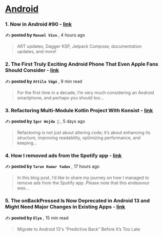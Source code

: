 
<h1><a href=https://medium.com/tag/android/recommended target="_blank" rel="noopener noreferrer">Android</a></h1>
<h3>1. Now in Android #90 - <a href=https://medium.com/androiddevelopers/now-in-android-90-a852c6753fda?source=tag_recommended_feed---------0-84----------android----------ed6f6445_20f3_47ba_87a2_88dbac81be51------- target="_blank" rel="noopener noreferrer">link</a></h3>

✍️ **posted by `Manuel Vivo`** <date> , 4 hours ago</date>

<blockquote>ART updates, Dagger KSP, Jetpack Compose, documentation updates, and more!</blockquote>

<h3>2. The First Truly Exciting Android Phone That Even Apple Fans Should Consider - <a href=https://medium.com/@attilavago/the-first-truly-exciting-android-phone-that-even-apple-fans-should-consider-9ef205d678ae?source=tag_recommended_feed---------1-107----------android----------ed6f6445_20f3_47ba_87a2_88dbac81be51------- target="_blank" rel="noopener noreferrer">link</a></h3>

✍️ **posted by `Attila Vágó`** <date> , 9 min read</date>

<blockquote>For the first time in a decade, I’m very much considering an Android smartphone, and perhaps you should too…</blockquote>

<h3>3. Refactoring Multi-Module Kotlin Project With Konsist - <a href=https://medium.com/proandroiddev/refactoring-multi-module-kotlin-project-with-konsist-f0de0de59a3d?source=tag_recommended_feed---------2-85----------android----------ed6f6445_20f3_47ba_87a2_88dbac81be51------- target="_blank" rel="noopener noreferrer">link</a></h3>

✍️ **posted by `Igor Wojda 🤖`** <date> , 5 days ago</date>

<blockquote>Refactoring is not just about altering code; it’s about enhancing its structure, improving readability, optimizing performance, and keeping…</blockquote>

<h3>4. How I removed ads from the Spotify app - <a href=https://medium.com/@tarunyadav83333/how-i-removed-ads-from-the-spotify-app-ac2191adf8ba?source=tag_recommended_feed---------3-84----------android----------ed6f6445_20f3_47ba_87a2_88dbac81be51------- target="_blank" rel="noopener noreferrer">link</a></h3>

✍️ **posted by `Tarun Kumar Yadav`** <date> , 17 hours ago</date>

<blockquote>In this blog post, I’d like to share my journey on how I managed to remove ads from the Spotify app. Please note that this endeavour was…</blockquote>

<h3>5. The onBackPressed Is Now Deprecated in Android 13 and Might Need Major Changes in Existing Apps - <a href=https://medium.com/mobile-app-development-publication/migrate-to-android-13-predictive-back-soon-before-its-too-late-e1e1723f392?source=tag_recommended_feed---------4-107----------android----------ed6f6445_20f3_47ba_87a2_88dbac81be51------- target="_blank" rel="noopener noreferrer">link</a></h3>

✍️ **posted by `Elye`** <date> , 15 min read</date>

<blockquote>Migrate to Android 13's “Predictive Back” Before It’s Too Late</blockquote>

